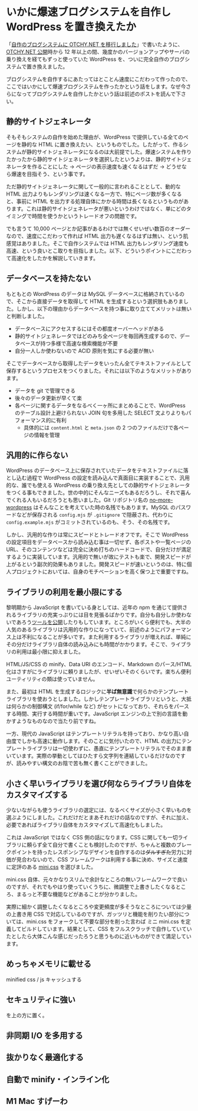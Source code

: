 # いかに爆速ブログシステムを自作し WordPress を置き換えたか

「[自作のブログシステムに OTCHY.NET を移行しました](/20210315/my-own-blog-system/)」で書いたように、[OTCHY.NET 公開](/20081223/otchy-net-published/)時から 12 年以上の間、幾度かのバージョンアップやサーバの乗り換えを経てもずっと使っていた WordPress を、ついに完全自作のブログシステムで置き換えました。

ブログシステムを自作するにあたってはとことん速度にこだわって作ったので、ここではいかにして爆速ブログシステムを作ったかという話をします。なぜ今さらになってブログシステムを自作したかという話は前述のポストを読んで下さい。

## 静的サイトジェネレータ

そもそもシステムの自作を始めた理由が、WordPress で提供している全てのページを静的な HTML に置き換えたい、というものでした。したがって、作るシステムが静的サイトジェネレータになるのは大前提でした。爆速システムを作りたかったから静的サイトジェネレータを選択したというよりは、静的サイトジェネレータを作ることにした → ページの表示速度も速くなるはずだ → どうせなら爆速を目指そう、という事です。

ただ静的サイトジェネレータに関して一般的に言われることとして、動的な HTML 出力よりもレンダリングは速くなる一方で、特にページ数が多くなると、事前に HTML を出力する処理自体にかかる時間は長くなるというものがあります。これは静的サイトジェネレータが悪いというわけではなく、単にどのタイミングで時間を使うかというトレードオフの問題です。

でも言うて 10,000 ページとか記事があるわけでは無くせいぜい数百のオーダーなので、速度にこだわって作れば HTML 出力も遅くなるはずは無い、という肌感覚はありました。そこで自作システムでは HTML 出力もレンダリング速度も高速、という良いとこ取りを目指しました。以下、どういうポイントにこだわって高速化をしたかを解説していきます。

## データベースを持たない

もともとの WordPress のデータは MySQL データベースに格納されているので、そこから直接データを取得して HTML を生成するという選択肢もありました。しかし、以下の理由からデータベースを持つ事に取り立ててメリットは無いと判断しました。

-   データベースにアクセスするにはその都度オーバーヘッドがある
-   静的サイトジェネレータではどのみち全ページを毎回再生成するので、データベースが持つ多様で高速な検索機能が不要
-   自分一人しか使わないので ACID 原則を気にする必要が無い

そこでデータベースから取得したデータをいったん全てテキストファイルとして保存するというプロセスをつくりました。それには以下のようなメリットがあります。

-   データを git で管理できる
-   後々のデータ更新が早くて楽
-   各ページに関するデータをなるべく一ヶ所にまとめることで、WordPress のテーブル設計上避けられない JOIN 句を多用した SELECT 文よりよりもパフォーマンス的に有利
    -   具体的には `content.html` と `meta.json` の 2 つのファイルだけで各ページの情報を管理

## 汎用的に作らない

WordPress のデータベース上に保存されていたデータをテキストファイルに落とし込む過程で WordPress の設定を読み込んで真面目に実装することで、汎用的な、誰でも使える WordPress の乗り換え先としての静的サイトジェネレータをつくる事もできました。世の中的にそんなニーズもあるだろうし、それで喜んでくれる人もいるだろうとも思いました。Git リポジトリ名の [no-more-wordpress](https://github.com/otchy210/no-more-wordpress) はそんなことを考えていた時の名残でもあります。MySQL のパスワードなどが保存される `config.mjs` が `.gitignore` で隠蔽され、代わりに `config.example.mjs` がコミットされているのも、そう、その名残です。

しかし、汎用的な作りは常にスピードとトレードオフです。そこで WordPress の設定項目をデータベースから読み込む事は一切せず、各ポストや一覧ページの URL、そのコンテンツなどは完全に決め打ちのハードコードで、自分だけが満足するように実装しています。汎用的で無いが故にテストも楽で、開発スピードが上がるという副次的効果もありました。開発スピードが速いというのは、特に個人プロジェクトにおいては、自身のモチベーションを高く保つ上で重要ですね。

## ライブラリの利用を最小限にする

黎明期から JavaScript を書いている身としては、近年の npm を通じて提供されるライブラリの充実っぷりには目を見張るばかりです。自分も自分しか使わないであろう[ツールを公開](https://www.npmjs.com/~otchy)したりもしています。ところがいくら便利でも、大半の人気のあるライブラリは汎用的な作りになっていて、前述のようにパフォーマンス上は不利になることが多いです。また利用するライブラリが増えれば、単純にその分だけライブラリ自体の読み込みにも時間がかかります。そこで、ライブラリの利用は最小限に抑えました。

HTML/JS/CSS の minify、Data URI のエンコード、Markdown のパース/HTML 化はさすがにライブラリに頼りましたが、せいぜいそのくらいです。楽ちん便利ユーティリティの類は使っていません。

また、最初は HTML を生成するロジックに**半ば無意識**で何らかのテンプレートライブラリを使おうとしました。しかしテンプレートライブラリというと、大抵は何らかの制御構文 (if/for/while など) がセットになっており、それらをパースする時間、実行する時間が重いです。JavaScript エンジンの上で別の言語を動かすようなものなので当たり前ですね。

一方、現代の JavaScript はテンプレートリテラルを持っており、かなり高い自由度でしかも高速に動作します。そのことに気付いたので、HTML の出力にテンプレートライブラリは一切使わずに、愚直にテンプレートリテラルでそのまま書いています。実際の挙動としてはひたすら文字列を連結しているだけなのですが、読みやすい構文のお陰で苦も無く書くことができました。

## 小さく早いライブラリを選び何ならライブラリ自体をカスタマイズする

少ないながらも使うライブラリの選定には、なるべくサイズが小さく早いものを選ぶようにしました。これだけだとまあそれだけの話なのですが、それに加え、必要であればライブラリ自体をカスタマイズして高速化もしました。

これは JavaScript ではなく CSS 側の話になります。CSS に関しても一切ライブラリに頼らず全て自分で書くことも検討したのですが、ちゃんと複数のブレークポイントを持ったレスポンシブなデザインを自作するのは~~ダルすぎた~~労力に対価が見合わないので、CSS フレームワークは利用する事に決め、サイズと速度に定評のある [mini.css](https://minicss.org/) を選びました。

mini.css 自体、元々かなりスリムで余計なところの無いフレームワークで良いのですが、それでもやはり使っていくうちに、微調整で上書きしたくなるところ、まるっと不要な機能などがあることが分かりました。

実際に細かく調整したくなるところや変更頻度が多そうなところについては少量の上書き用 CSS で対応しているのですが、ガッツリと機能を削りたい部分については、mini.css をフォークして不要な部分を削った言わば ミニ mini.css を定義してビルドしています。結果として、CSS をフルスクラッチで自作していていたとしたら大体こんな感じだったろうと思うものに近いものができて満足しています。

## めっちゃメモリに載せる

minified css / js キャッシュする

## セキュリティに強い

を上の方に置く。

## 非同期 I/O を多用する

## 抜かりなく最適化する

## 自動で minify・インライン化

## M1 Mac すげーわ
